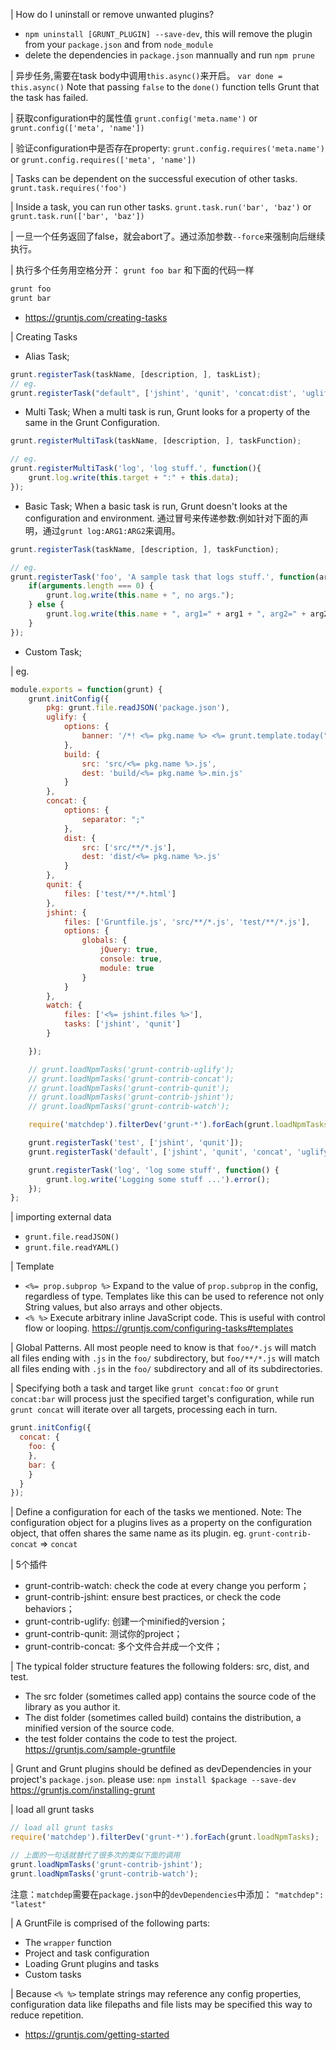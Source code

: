 | How do I uninstall or remove unwanted plugins?
- `npm uninstall [GRUNT_PLUGIN] --save-dev`, this will remove the plugin from
  your `package.json` and from `node_module`
- delete the dependencies in `package.json`	mannually and run `npm prune`

| 异步任务,需要在task body中调用`this.async()`来开启。
`var done = this.async()`
Note that passing `false` to the `done()` function tells Grunt that the task has
failed.

| 获取configuration中的属性值
`grunt.config('meta.name')`
or
`grunt.config(['meta', 'name'])`

| 验证configuration中是否存在property:
`grunt.config.requires('meta.name')`
or
`grunt.config.requires(['meta', 'name'])`

| Tasks can be dependent on the successful execution of other tasks.
`grunt.task.requires('foo')`

| Inside a task, you can run other tasks.
`grunt.task.run('bar', 'baz')`
or
`grunt.task.run(['bar', 'baz'])`

| 一旦一个任务返回了false，就会abort了。通过添加参数`--force`来强制向后继续执行。

| 执行多个任务用空格分开：
`grunt foo bar` 和下面的代码一样
```sh
grunt foo
grunt bar
```
- https://gruntjs.com/creating-tasks

| Creating Tasks
- Alias Task;
```js
grunt.registerTask(taskName, [description, ], taskList);
// eg.
grunt.registerTask("default", ['jshint', 'qunit', 'concat:dist', 'uglify:dist']);
```
- Multi Task;
When a multi task is run, Grunt looks for a property of the same in the Grunt Configuration.
```js
grunt.registerMultiTask(taskName, [description, ], taskFunction);

// eg.
grunt.registerMultiTask('log', 'log stuff.', function(){
	grunt.log.write(this.target + ":" + this.data);
});
```

- Basic Task;
When a basic task is run, Grunt doesn't looks at the configuration and environment.
通过冒号来传递参数:例如针对下面的声明，通过`grunt log:ARG1:ARG2`来调用。
```js
grunt.registerTask(taskName, [description, ], taskFunction);

// eg.
grunt.registerTask('foo', 'A sample task that logs stuff.', function(arg1, arg2){
	if(arguments.length === 0) {
		grunt.log.write(this.name + ", no args.");
	} else {
		grunt.log.write(this.name + ", arg1=" + arg1 + ", arg2=" + arg2);
	}
});
```

- Custom Task;


| eg.
```js
module.exports = function(grunt) {
	grunt.initConfig({
		pkg: grunt.file.readJSON('package.json'),
		uglify: {
			options: {
				banner: '/*! <%= pkg.name %> <%= grunt.template.today("yyyy-mm-dd") %>*/\n'
			},
			build: {
				src: 'src/<%= pkg.name %>.js',
				dest: 'build/<%= pkg.name %>.min.js'
			}
		},
		concat: {
			options: {
				separator: ";"
			},
			dist: {
				src: ['src/**/*.js'],
				dest: 'dist/<%= pkg.name %>.js'
			}
		},
		qunit: {
			files: ['test/**/*.html']
		},
		jshint: {
			files: ['Gruntfile.js', 'src/**/*.js', 'test/**/*.js'],
			options: {
				globals: {
					jQuery: true,
					console: true,
					module: true
				}
			}
		},
		watch: {
			files: ['<%= jshint.files %>'],
			tasks: ['jshint', 'qunit']
		}

	});

	// grunt.loadNpmTasks('grunt-contrib-uglify');
	// grunt.loadNpmTasks('grunt-contrib-concat');
	// grunt.loadNpmTasks('grunt-contrib-qunit');
	// grunt.loadNpmTasks('grunt-contrib-jshint');
	// grunt.loadNpmTasks('grunt-contrib-watch');

	require('matchdep').filterDev('grunt-*').forEach(grunt.loadNpmTasks);

	grunt.registerTask('test', ['jshint', 'qunit']);
	grunt.registerTask('default', ['jshint', 'qunit', 'concat', 'uglify']);

	grunt.registerTask('log', 'log some stuff', function() {
		grunt.log.write('Logging some stuff ...').error();
	});
};

```

| importing external data
- `grunt.file.readJSON()`
- `grunt.file.readYAML()`

| Template
- `<%= prop.subprop %>` Expand to the value of `prop.subprop` in the config,
regardless of type. Templates like this can be used to reference not only  
String values, but also arrays and other objects.
- `<% %>` Execute arbitrary inline JavaScript code. This is useful with control
flow or looping.
https://gruntjs.com/configuring-tasks#templates

| Global Patterns.
All most people need to know is that `foo/*.js` will match all files
ending with `.js` in the `foo/` subdirectory, but `foo/**/*.js` will match
all files ending with `.js` in the `foo/` subdirectory and all of its
subdirectories.

| Specifying both a task and target like `grunt concat:foo` or `grunt concat:bar`
will process just the specified target's configuration, while run `grunt concat`
will iterate over all targets, processing each in turn.
```js
grunt.initConfig({
  concat: {
    foo: {
    },
    bar: {
    }
  }
});
```

| Define a configuration for each of the tasks we mentioned.
  Note: The configuration object for a plugins lives as a property on the
  configuration object, that offen shares the same name as its plugin.
  eg. `grunt-contrib-concat` => `concat`

| 5个插件
- grunt-contrib-watch: check the code at every change you perform；
- grunt-contrib-jshint: ensure best practices, or check the code behaviors；
- grunt-contrib-uglify: 创建一个minified的version；
- grunt-contrib-qunit: 测试你的project；
- grunt-contrib-concat: 多个文件合并成一个文件；


| The typical folder structure features the following folders: src, dist, and test.
- The src folder (sometimes called app) contains the source code of the library as you author it.
- The dist folder (sometimes called build) contains the distribution, a minified version of the source code.
- the test folder contains the code to test the project.
https://gruntjs.com/sample-gruntfile

| Grunt and Grunt plugins should be defined as devDependencies in your project's
`package.json`.
please use: `npm install $package --save-dev`
https://gruntjs.com/installing-grunt


| load all grunt tasks
```js
// load all grunt tasks
require('matchdep').filterDev('grunt-*').forEach(grunt.loadNpmTasks);

// 上面的一句话就替代了很多次的类似下面的调用
grunt.loadNpmTasks('grunt-contrib-jshint');
grunt.loadNpmTasks('grunt-contrib-watch');
```
注意：`matchdep`需要在`package.json`中的`devDependencies`中添加：
`"matchdep": "latest"`

| A GruntFile is comprised of the following parts:
- The `wrapper` function
- Project and task configuration
- Loading Grunt plugins and tasks
- Custom tasks


| Because `<% %>` template strings may reference any config properties,
configuration data like filepaths and file lists may be specified this way
to reduce repetition.
- https://gruntjs.com/getting-started
